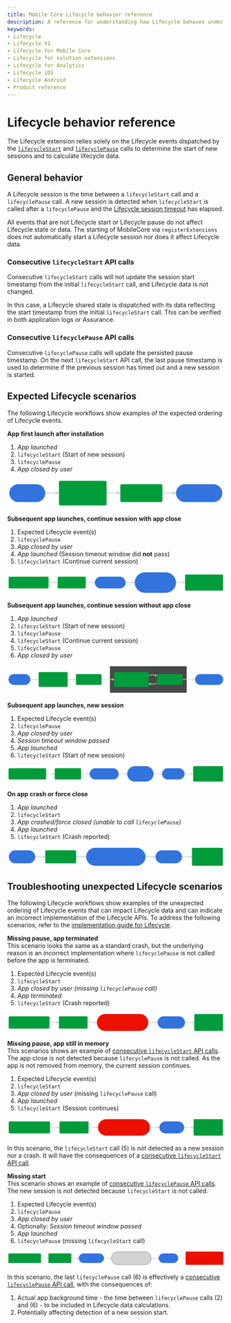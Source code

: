 ```yaml
---
title: Mobile Core Lifecycle behavior reference
description: A reference for understanding how Lifecycle behaves under different scenarios.
keywords:
- Lifecycle
- Lifecycle V1
- Lifecycle for Mobile Core
- Lifecycle for solution extensions
- Lifecycle for Analytics
- Lifecycle iOS
- Lifecycle Android
- Product reference
---
```


# Lifecycle behavior reference

The Lifecycle extension relies solely on the Lifecycle events dispatched by the [`lifecycleStart`](api-reference.md#lifecyclestart) and [`lifecyclePause`](api-reference.md#lifecyclepause) calls to determine the start of new sessions and to calculate lifecycle data.

## General behavior

A Lifecycle session is the time between a `lifecycleStart` call and a `lifecyclePause` call. A new session is detected when `lifecycleStart` is called after a `lifecyclePause` and the [Lifecycle session timeout](configuration-keys.md#lifecyclesessiontimeout) has elapsed.

All events that are not Lifecycle start or Lifecycle pause do not affect Lifecycle state or data. The starting of MobileCore via `registerExtensions` does not automatically start a Lifecycle session nor does it affect Lifecycle data.

### Consecutive `lifecycleStart` API calls

Consecutive `lifecycleStart` calls will not update the session start timestamp from the initial `lifecycleStart` call, and Lifecycle data is not changed.

<InlineAlert variant="info" slots="text"/>

In this case, a Lifecycle shared state is dispatched with its data reflecting the start timestamp from the initial `lifecycleStart` call. This can be verified in both application logs or Assurance.

### Consecutive `lifecyclePause` API calls

Consecutive `lifecyclePause` calls will update the persisted pause timestamp. On the next `lifecycleStart` API call, the last pause timestamp is used to determine if the previous session has timed out and a new session is started.

## Expected Lifecycle scenarios

The following Lifecycle workflows show examples of the expected ordering of Lifecycle events.

**App first launch after installation**

1. *App launched*
2. `lifecycleStart` (Start of new session)
3. `lifecyclePause`
4. *App closed by user*

![](./assets/android/lifecycle-first-launch.svg)

<!-- mermaid.js diagram definition
graph LR
    A(["1.<br/>App launched"])
    A ==> B("2.<br/><code>lifecycleStart</code><br>(Start of new session)")
    B ==> C(3.<br/><code>lifecyclePause</code>)
    C ==> D(["4.<br/>App closed by user"])

    classDef dashedPill fill:#d3d3d3,stroke:#000,stroke-dasharray: 5 5,color:#000;
    classDef regularPill fill:#3273de,stroke:#3273de,color:#fff;
    classDef regularBox fill:#009c3b,stroke:#009c3b,color:#fff;
    classDef incorrectBox fill:#EB1000,stroke:#EB1000,color:#fff;

    class A,D regularPill;
    class B,C regularBox;
-->

**Subsequent app launches, continue session with app close**

1. Expected Lifecycle event(s)
2. `lifecyclePause`
3. *App closed by user*
4. *App launched* (Session timeout window did <b>not</b> pass)
5. `lifecycleStart` (Continue current session)

![](./assets/android/lifecycle-continue-session.svg)

<!-- mermaid.js diagram definition
graph LR
    A("1.<br/>Expected Lifecycle event(s)")
    A ==> B(2.<br/><code>lifecyclePause</code>)
    B ==> C(["3.<br/>App closed by user"])
    C ==> D(["4.<br/>App launched<br>(Session timeout window<br>did <b>not</b> pass)"])
    D ==> E("5.<br/><code>lifecycleStart</code><br>(Continue current session)")

    classDef dashedPill fill:#d3d3d3,stroke:#000,stroke-dasharray: 5 5,color:#000;
    classDef regularPill fill:#3273de,stroke:#3273de,color:#fff;
    classDef regularBox fill:#009c3b,stroke:#009c3b,color:#fff;
    classDef incorrectBox fill:#EB1000,stroke:#EB1000,color:#fff;

    class A,B,E regularBox;
    class C,D regularPill;
-->

**Subsequent app launches, continue session without app close**

1. *App launched*
2. `lifecycleStart` (Start of new session)
3. `lifecyclePause`
4. `lifecycleStart` (Continue current session)
5. `lifecyclePause`
5. *App closed by user*

![](./assets/android/lifecycle-continue-without-close.svg)

<!-- mermaid.js diagram definition
graph LR
    A(["1.<br/>App launched"])
    A ==> B("2.<br/><code>lifecycleStart</code><br>(Start of new session)")
    B ==> C(3.<br/><code>lifecyclePause</code>)
    C ==> D("4.<br/><code>lifecycleStart</code><br>(Continue current session)")
    D ==> E(5.<br/><code>lifecyclePause</code>)
    E ==> F(["6.<br/>App closed by user"])
    subgraph "Can repeat any number of times"
        E ==> D
    end

    classDef dashedPill fill:#d3d3d3,stroke:#000,stroke-dasharray: 5 5,color:#000;
    classDef regularPill fill:#3273de,stroke:#3273de,color:#fff;
    classDef regularBox fill:#009c3b,stroke:#009c3b,color:#fff;
    classDef incorrectBox fill:#EB1000,stroke:#EB1000,color:#fff;

    class A,F regularPill;
    class B,C,D,E regularBox;
-->

**Subsequent app launches, new session**

1. Expected Lifecycle event(s)
2. `lifecyclePause`
3. *App closed by user*
4. *Session timeout window passed*
5. *App launched*
6. `lifecycleStart` (Start of new session)

![](./assets/android/lifecycle-subsequent-new-session.svg)

<!-- mermaid.js diagram definition
graph LR
    A("1.<br/>Expected Lifecycle event(s)")
    A ==> B(2.<br/><code>lifecyclePause</code>)
    B ==> C(["3.<br/>App closed by user"])
    C ==> D(["4.<br/>Session timeout<br>window passed"])
    D ==> E(["5.<br/>App launched"])
    E ==> F("6.<br/><code>lifecycleStart</code><br>(Start of new session)")

    classDef dashedPill fill:#d3d3d3,stroke:#000,stroke-dasharray: 5 5,color:#000;
    classDef regularPill fill:#3273de,stroke:#3273de,color:#fff;
    classDef regularBox fill:#009c3b,stroke:#009c3b,color:#fff;
    classDef incorrectBox fill:#EB1000,stroke:#EB1000,color:#fff;

    class A,B,F regularBox;
    class C,D,E regularPill;
-->

**On app crash or force close**

1. *App launched*
2. `lifecycleStart`
3. *App crashed/force closed (unable to call `lifecyclePause`)*
4. *App launched*
5. `lifecycleStart` (Crash reported)

![](./assets/android/lifecycle-crash.svg)

<!-- mermaid.js diagram definition
graph LR
    A(["1.<br/>App launched"])
    A ==> B(2.<br/><code>lifecycleStart</code>)
    B ==> C(["3.<br/>App crashed/force closed<br>(Unable to call <code>lifecyclePause</code>)"])
    C ==> D(["4.<br/>App launched"])
    D ==> E("5.<br/><code>lifecycleStart</code><br>(Crash reported)")

    classDef dashedPill fill:#d3d3d3,stroke:#000,stroke-dasharray: 5 5,color:#000;
    classDef regularPill fill:#3273de,stroke:#3273de,color:#fff;
    classDef regularBox fill:#009c3b,stroke:#009c3b,color:#fff;
    classDef incorrectBox fill:#EB1000,stroke:#EB1000,color:#fff;

    class A,C,D regularPill;
    class B,E regularBox;
-->

## Troubleshooting unexpected Lifecycle scenarios

The following Lifecycle workflows show examples of the unexpected ordering of Lifecycle events that can impact Lifecycle data and can indicate an incorrect implementation of the Lifecycle APIs. To address the following scenarios, refer to the [implementation guide for Lifecycle](index.md#register-lifecycle-with-mobile-core-and-add-appropriate-startpause-calls).

**Missing pause, app terminated**  
This scenario looks the same as a standard crash, but the underlying reason is an incorrect implementation where `lifecyclePause` is not called before the app is terminated.

1. Expected Lifecycle event(s)
2. `lifecycleStart`
3. *App closed by user (missing `lifecyclePause` call)*
4. *App terminated*
5. `lifecycleStart` (Crash reported)

![](./assets/android/lifecycle-missing-pause-terminated.svg)

**Missing pause, app still in memory**  
This scenarios shows an example of [consecutive `lifecycleStart` API calls](#consecutive-lifecyclestart-api-calls). The app close is not detected because `lifecyclePause` is not called. As the app is not removed from memory, the current session continues.

1. Expected Lifecycle event(s)
2. `lifecycleStart`
3. *App closed by user* (missing `lifecyclePause` call)
4. *App launched*
5. `lifecycleStart` (Session continues)

![](./assets/android/lifecycle-missing-pause-not-terminated.svg)

<!-- mermaid.js diagram definition
graph LR
    A("1.<br/>Expected Lifecycle event(s)")
    A ==> B(2.<br/><code>lifecycleStart</code>)
    B ==> C(["3.<br/>App closed by user<br>(Missing <code>lifecyclePause</code> call)"])
    C ==> D(["4.<br/>App launched"])
    D ==> E(5.<br/><code>lifecycleStart</code>)

    classDef regularPill fill:#3273de,stroke:#3273de,color:#fff;
    classDef regularBox fill:#009c3b,stroke:#009c3b,color:#fff;
    classDef incorrectBox fill:#EB1000,stroke:#EB1000,color:#fff;

    class A,B,E regularBox;
    class D regularPill;
    class C incorrectBox;
-->

In this scenario, the `lifecycleStart` call (5) is not detected as a new session nor a crash. It will have the consequences of a [consecutive `lifecycleStart` API call](#consecutive-lifecyclestart-api-calls).

**Missing start**  
This scenario shows an example of [consecutive `lifecyclePause` API calls](#consecutive-lifecyclepause-api-calls). The new session is not detected because `lifecycleStart` is not called.

1. Expected Lifecycle event(s)
2. `lifecyclePause`
3. *App closed by user*
4. Optionally: *Session timeout window passed*
5. *App launched*
6. `lifecyclePause` (missing `lifecycleStart` call)

![](./assets/android/lifecycle-missing-start.svg)

<!-- mermaid.js diagram definition
graph LR
    A("1.<br/>Expected Lifecycle event(s)")
    A ==> B(2.<br/><code>lifecyclePause</code>)
    B ==> C(["3.<br/>App closed by user"])
    C ==> D(["4.<br/>(Optionally)<br>Session timeout window passed"])
    D ==> E(["5.<br/>App launched"])
    E ==> F("6.<br/><code>lifecyclePause</code><br>(Missing <code>lifecycleStart</code> call)")

    classDef dashedPill fill:#d3d3d3,stroke:#000,stroke-dasharray: 5 5,color:#000;
    classDef regularPill fill:#3273de,stroke:#3273de,color:#fff;
    classDef regularBox fill:#009c3b,stroke:#009c3b,color:#fff;
    classDef incorrectBox fill:#EB1000,stroke:#EB1000,color:#fff;

    class A,B regularBox;
    class C,E regularPill;
    class D dashedPill;
    class F incorrectBox;
-->

In this scenario, the last `lifecyclePause` call (6) is effectively a [consecutive `lifecyclePause` API call](#consecutive-lifecyclepause-api-calls), with the consequences of:

1. Actual app background time - the time between `lifecyclePause` calls (2) and (6) - to be included in Lifecycle data calculations.
2. Potentially affecting detection of a new session start.
